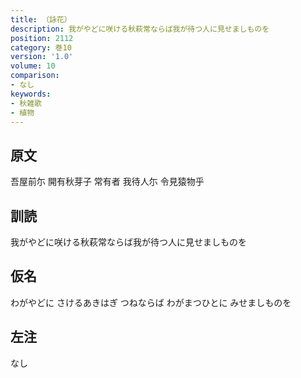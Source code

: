 ```yaml
---
title: （詠花）
description: 我がやどに咲ける秋萩常ならば我が待つ人に見せましものを
position: 2112
category: 巻10
version: '1.0'
volume: 10
comparison:
- なし
keywords:
- 秋雑歌
- 植物
---
```


## 原文

吾屋前尓 開有秋芽子 常有者 我待人尓 令見猿物乎

## 訓読

我がやどに咲ける秋萩常ならば我が待つ人に見せましものを

## 仮名

わがやどに さけるあきはぎ つねならば わがまつひとに みせましものを

## 左注

なし
